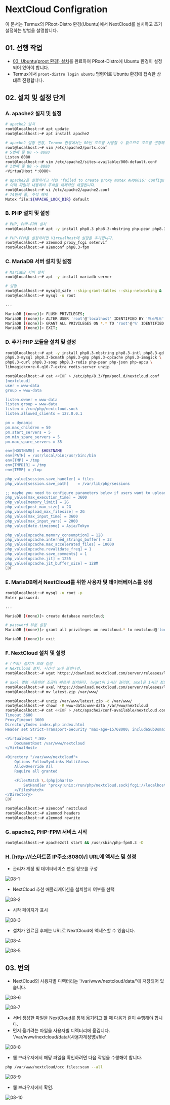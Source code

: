 # NextCloud Configration

이 문서는 Termux의 PRoot-Distro 환경(Ubuntu)에서 NextCloud를 설치하고 초기 설정하는 방법을 설명합니다.

## 01. 선행 작업
- [03. Ubuntu(proot 환경) 설치](https://github.com/revenge1005/android-homelab-with-termux/tree/main/03.%20ubuntu-install)를 완료하여 PRoot-Distro에 Ubuntu 환경이 설정되어 있어야 합니다.
- Termux에서 `proot-distro login ubuntu` 명령어로 Ubuntu 환경에 접속한 상태로 진행합니다.

## 02. 설치 및 설정 단계

### A. apache2 설치 및 설정

```bash
# apache2 설치
root@localhost:~# apt update
root@localhost:~# apt install apache2

# apache2 설정 변경, Termux 환경에서는 80번 포트를 사용할 수 없으므로 포트를 변경해줘야 합니다.
root@localhost:~# vim /etc/apache2/ports.conf
# 5번째 줄 80 -> 8080
Listen 8080
root@localhost:~# vim /etc/apache2/sites-available/000-default.conf
# 1번째 줄 80 -> 8080
<VirtualHost *:8080>

# apache2를 실행하려고 하면 'failed to create proxy mutex AH00016: Configuration Failed' 에러가 발생하는데, 
# 아래 파일의 내용에서 주석을 해제하면 해결됩니다.
root@localhost:~# vi /etc/apache2/apache2.conf
# 74번째 줄, 주석 해제
Mutex file:${APACHE_LOCK_DIR} default
```

### B. PHP 설치 및 설정

```bash
# PHP, PHP-FPM 설치
root@localhost:~# apt -y install php8.3 php8.3-mbstring php-pear php8.3-fpm

# PHP-FPM을 설정하려면 Virtualhost에 설정을 추가합니다.
root@localhost:~# a2enmod proxy_fcgi setenvif
root@localhost:~# a2enconf php8.3-fpm
```

### C. MariaDB 서버 설치 및 설정

```bash
# MariaDB 서버 설치
root@localhost:~# apt -y install mariadb-server

# 설정
root@localhost:~# mysqld_safe --skip-grant-tables --skip-networking &
root@localhost:~# mysql -u root

...

MariaDB [(none)]> FLUSH PRIVILEGES;
MariaDB [(none)]> ALTER USER 'root'@'localhost' IDENTIFIED BY '패스워드';
MariaDB [(none)]> GRANT ALL PRIVILEGES ON *.* TO 'root'@'%' IDENTIFIED BY '패스워드';
MariaDB [(none)]> EXIT;
```

### D. 추가 PHP 모듈을 설치 및 설정

```bash
root@localhost:~# apt -y install php8.3-mbstring php8.3-intl php8.3-gd php8.3-zip php8.3-bz2 \
php8.3-mysql php8.3-bcmath php8.3-gmp php8.3-opcache php8.3-imagick \
php8.3-curl php8.3-soap php8.3-redis php-pear php-json php-apcu \
libmagickcore-6.q16-7-extra redis-server unzip

root@localhost:~# cat <<EOF > /etc/php/8.3/fpm/pool.d/nextcloud.conf
[nextcloud]
user = www-data
group = www-data

listen.owner = www-data
listen.group = www-data
listen = /run/php/nextcloud.sock
listen.allowed_clients = 127.0.0.1

pm = dynamic
pm.max_children = 50
pm.start_servers = 5
pm.min_spare_servers = 5
pm.max_spare_servers = 35

env[HOSTNAME] = $HOSTNAME
env[PATH] = /usr/local/bin:/usr/bin:/bin
env[TMP] = /tmp
env[TMPDIR] = /tmp
env[TEMP] = /tmp

php_value[session.save_handler] = files
php_value[session.save_path]    = /var/lib/php/sessions

;; maybe you need to configure parameters below if users want to upload large files
php_value[max_execution_time] = 3600
php_value[memory_limit] = 2G
php_value[post_max_size] = 2G
php_value[upload_max_filesize] = 2G
php_value[max_input_time] = 3600
php_value[max_input_vars] = 2000
php_value[date.timezone] = Asia/Tokyo

php_value[opcache.memory_consumption] = 128
php_value[opcache.interned_strings_buffer] = 32
php_value[opcache.max_accelerated_files] = 10000
php_value[opcache.revalidate_freq] = 1
php_value[opcache.save_comments] = 1
php_value[opcache.jit] = 1255
php_value[opcache.jit_buffer_size] = 128M
EOF
```

### E. MariaDB에서 NextCloud를 위한 사용자 및 데이터베이스를 생성

```bash
root@localhost:~# mysql -u root -p
Enter password:

...

MariaDB [(none)]> create database nextcloud; 

# password 부분 설정
MariaDB [(none)]> grant all privileges on nextcloud.* to nextcloud@'localhost' identified by '패스워드'; 

MariaDB [(none)]> exit 
```

### F. NextCloud 설치 및 설정

```bash
# (주의) 설치가 오래 걸림
# NextCloud 설치, 시간이 오래 걸린다면,
root@localhost:~# wget https://download.nextcloud.com/server/releases/latest.zip -P /var/www/

# axel 명령 사용하면 조금더 빠르게 설치된다. (wget이 2시간 걸리면, axel은 1시간 정도)
root@localhost:~# axel https://download.nextcloud.com/server/releases/latest.zip
root@localhost:~# mv latest.zip /var/www/

root@localhost:~# unzip /var/www/latest.zip -d /var/www/
root@localhost:~# chown -R www-data:www-data /var/www/nextcloud
root@localhost:~# cat <<EOF > /etc/apache2/conf-available/nextcloud.conf
Timeout 3600
ProxyTimeout 3600
DirectoryIndex index.php index.html
Header set Strict-Transport-Security "max-age=15768000; includeSubDomains; preload"

<VirtualHost *:80>
    DocumentRoot /var/www/nextcloud
</VirtualHost>

<Directory "/var/www/nextcloud">
    Options FollowSymLinks MultiViews
    AllowOverride All
    Require all granted

    <FilesMatch \.(php|phar)$>
        SetHandler "proxy:unix:/run/php/nextcloud.sock|fcgi://localhost"
    </FilesMatch>
</Directory>
EOF

root@localhost:~# a2enconf nextcloud
root@localhost:~# a2enmod headers
root@localhost:~# a2enmod rewrite
```

### G. apache2, PHP-FPM 서비스 시작

```bash
root@localhost:~# apache2ctl start && /usr/sbin/php-fpm8.3 -D
```

### H. [http://(스마트폰 IP주소:8080)/] URL에 액세스 및 설정

- 관리자 계정 및 데이터베이스 연결 정보를 구성

![08-1](https://github.com/revenge1005/android-homelab-with-termux/blob/main/08.%20NextCloud%20install/08-1.png)

- NextCloud 추천 애플리케이션을 설치할지 여부를 선택

![08-2](https://github.com/revenge1005/android-homelab-with-termux/blob/main/08.%20NextCloud%20install/08-2.png)

- 시작 페이지가 표시

![08-3](https://github.com/revenge1005/android-homelab-with-termux/blob/main/08.%20NextCloud%20install/08-3.png)

- 설치가 완료된 후에는 URL로 NextCloud에 액세스할 수 있습니다.

![08-4](https://github.com/revenge1005/android-homelab-with-termux/blob/main/08.%20NextCloud%20install/08-4.png)

![08-5](https://github.com/revenge1005/android-homelab-with-termux/blob/main/08.%20NextCloud%20install/08-5.png)

## 03. 번외

- NextCloud의 사용자별 디렉터리는 '/var/www/nextcloud/data/'에 저장되어 있습니다.

![08-6](https://github.com/revenge1005/android-homelab-with-termux/blob/main/08.%20NextCloud%20install/08-6.png)

![08-7](https://github.com/revenge1005/android-homelab-with-termux/blob/main/08.%20NextCloud%20install/08-7.png)

- 서버 생성한 파일을 NextCloud를 통해 옮기려고 할 때 다음과 같이 수행해야 합니다.
- 먼저 옮기려는 파일을 사용자별 디렉터리에 옮깁니다. '/var/www/nextcloud/data/(사용자계정명)/file'

![08-8](https://github.com/revenge1005/android-homelab-with-termux/blob/main/08.%20NextCloud%20install/08-8.png)

- 웹 브라우저에서 해당 파일을 확인하려면 다음 작업을 수행해야 합니다.

```bash
php /var/www/nextcloud/occ files:scan --all
```

![08-9](https://github.com/revenge1005/android-homelab-with-termux/blob/main/08.%20NextCloud%20install/08-9.png)

- 웹 브라우저에서 확인.

![08-10](https://github.com/revenge1005/android-homelab-with-termux/blob/main/08.%20NextCloud%20install/08-10.png)